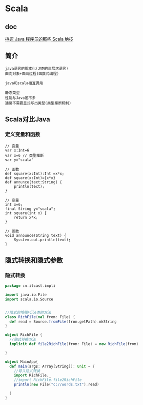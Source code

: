 # Scala

## doc

[挑逗 Java 程序员的那些 Scala 绝技](https://mp.weixin.qq.com/s/gTCGSa6UkxpdaeO2qzWovw)

## 简介
    java语言的脚本化(JVM的高层次语言)
    面向对象+面向过程(函数式编程)
    
    java和scala相互调用
    
    静态类型
    性能与Java差不多
    通常不需要显式写出类型(类型推断机制)
    
##  Scala对比Java
### 定义变量和函数
```
// 变量
var x:Int=6
var x=6 // 类型推断
var y="scala"

// 函数
def square(x:Int):Int =x*x;
def square(x:Int)={x*x}
def annunce(text:String) {
    println(text);
}   
```

```
// 变量
int x=6;
final String y="scala";
int square(int x) {
    return x*x;
}

// 函数
void announce(String text) {
    Sysstem.out.println(text);
}
```

## 隐式转换和隐式参数

### 隐式转换
```scala
package cn.itcast.impli

import java.io.File
import scala.io.Source


//隐式的增强File类的方法
class RichFile(val from: File) {
  def read = Source.fromFile(from.getPath).mkString
}

object RichFile {
  //隐式转换方法
  implicit def file2RichFile(from: File) = new RichFile(from)

}

object MainApp{
  def main(args: Array[String]): Unit = {
    //导入隐式转换
    import RichFile._
    //import RichFile.file2RichFile
    println(new File("c://words.txt").read)

  }
}
```    